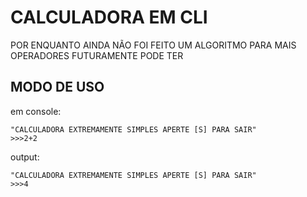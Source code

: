 # CALCULADORA EM CLI

POR ENQUANTO AINDA NÃO FOI FEITO UM ALGORITMO PARA MAIS OPERADORES
FUTURAMENTE PODE TER

## MODO DE USO

em console:
```
"CALCULADORA EXTREMAMENTE SIMPLES APERTE [S] PARA SAIR"
>>>2+2
```

output:
```
"CALCULADORA EXTREMAMENTE SIMPLES APERTE [S] PARA SAIR"
>>>4
```

